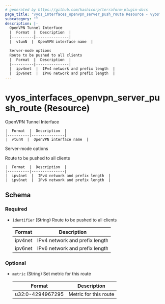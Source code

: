 ```yaml
---
# generated by https://github.com/hashicorp/terraform-plugin-docs
page_title: "vyos_interfaces_openvpn_server_push_route Resource - vyos"
subcategory: ""
description: |-
  OpenVPN Tunnel Interface
  |  Format  |  Description  |
  |----------|---------------|
  |  vtunN  |  OpenVPN interface name  |

  Server-mode options
  Route to be pushed to all clients
  |  Format  |  Description  |
  |----------|---------------|
  |  ipv4net  |  IPv4 network and prefix length  |
  |  ipv6net  |  IPv6 network and prefix length  |
---
```


# vyos_interfaces_openvpn_server_push_route (Resource)

OpenVPN Tunnel Interface

    |  Format  |  Description  |
    |----------|---------------|
    |  vtunN  |  OpenVPN interface name  |

Server-mode options

Route to be pushed to all clients

    |  Format  |  Description  |
    |----------|---------------|
    |  ipv4net  |  IPv4 network and prefix length  |
    |  ipv6net  |  IPv6 network and prefix length  |



<!-- schema generated by tfplugindocs -->
## Schema

### Required

- `identifier` (String) Route to be pushed to all clients

    |  Format  |  Description  |
    |----------|---------------|
    |  ipv4net  |  IPv4 network and prefix length  |
    |  ipv6net  |  IPv6 network and prefix length  |

### Optional

- `metric` (String) Set metric for this route

    |  Format  |  Description  |
    |----------|---------------|
    |  u32:0-4294967295  |  Metric for this route  |
